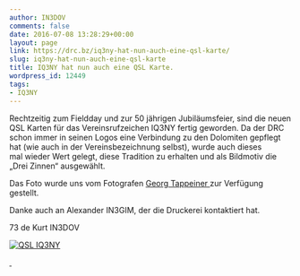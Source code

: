 ```yaml
---
author: IN3DOV
comments: false
date: 2016-07-08 13:28:29+00:00
layout: page
link: https://drc.bz/iq3ny-hat-nun-auch-eine-qsl-karte/
slug: iq3ny-hat-nun-auch-eine-qsl-karte
title: IQ3NY hat nun auch eine QSL Karte.
wordpress_id: 12449
tags:
- IQ3NY
---
```


Rechtzeitig zum Fieldday und zur 50 jährigen Jubiläumsfeier, sind die neuen QSL Karten für das Vereinsrufzeichen IQ3NY fertig geworden. Da der DRC schon immer in seinen Logos eine Verbindung zu den Dolomiten gepflegt hat (wie auch in der Vereinsbezeichnung selbst), wurde auch dieses mal wieder Wert gelegt, diese Tradition zu erhalten und als Bildmotiv die „Drei Zinnen“ ausgewählt.

Das Foto wurde uns vom Fotografen [Georg Tappeiner ](http://georgtappeiner.com/index_3.htm)zur Verfügung gestellt.

Danke auch an Alexander IN3GIM, der die Druckerei kontaktiert hat.

73 de Kurt IN3DOV




[![QSL IQ3NY](https://drc.bz/wp-content/uploads/2016/07/QSL-IQ3NY-e1467984208952.jpg)](https://drc.bz/wp-content/uploads/2016/07/QSL-IQ3NY-e1467984208952.jpg)


[ ](https://drc.bz/wp-content/uploads/2016/07/QSL-IQ3NY.jpg)
